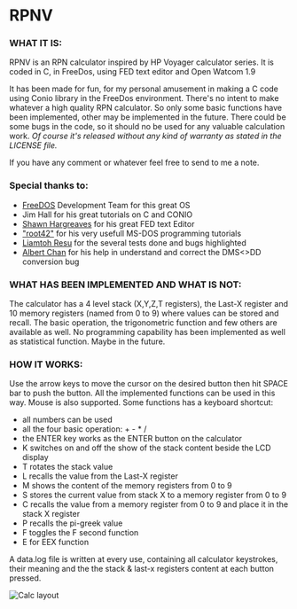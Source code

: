 # RPNV

### WHAT IT IS:

RPNV is an RPN calculator inspired by HP Voyager calculator series.
It is coded in C, in FreeDos, using FED text editor and Open Watcom 1.9 

It has been made for fun, for my personal amusement in making a C code using Conio library in the FreeDos environment. 
There's no intent to make whatever a high quality RPN calculator. So only some basic functions have been implemented, other may be implemented in the future.
There could be some bugs in the code, so it should no be used for any valuable calculation work. _Of course it's released without any kind of warranty as stated in the LICENSE file._

If you have any comment or whatever feel free to send to me a note.

### Special thanks to: 
- [FreeDOS](https://freedos.org/) Development Team for this great OS
- Jim Hall for his great tutorials on C and CONIO
- [Shawn Hargreaves](https://shawnhargreaves.com/fed/) for his great FED text Editor
- ["root42"](https://www.youtube.com/@root42) for his very usefull MS-DOS programming tutorials
- [Liamtoh Resu](https://www.hpmuseum.org/forum/user-13332.html) for the several tests done and bugs highlighted
- [Albert Chan](https://www.hpmuseum.org/forum/user-9024.html) for his help in understand and correct the DMS<>DD conversion bug

### WHAT HAS BEEN IMPLEMENTED AND WHAT IS NOT:

The calculator has a 4 level stack (X,Y,Z,T registers), the Last-X register and 10 memory registers (named from 0 to 9) where values can be stored and recall. The basic operation, the trigonometric function and few others are available as well. No programming capability has been implemented as well as statistical function. Maybe in the future.

### HOW IT WORKS:

Use the arrow keys to move the cursor on the desired button then hit SPACE bar to push the button. All the implemented functions can be used in this way. Mouse is also supported. Some functions has a keyboard shortcut:
- all numbers can be used
- all the four basic operation: + - * /
- the ENTER key works as the ENTER button on the calculator
- K switches on and off the show of the stack content beside the LCD display
- T rotates the stack value
- L recalls the value from the Last-X register
- M shows the content of the memory registers from 0 to 9
- S stores the current value from stack X to a memory register from 0 to 9
- C recalls the value from a memory register from 0 to 9 and place it in the stack X register
- P recalls the pi-greek value
- F toggles the F second function
- E for EEX function

A data.log file is written at every use, containing all calculator keystrokes, their meaning and the the stack & last-x registers content at each button pressed.

![Calc layout](https://github.com/user-attachments/assets/05ecbbef-787c-4fd0-afc1-cd8879086e32)
